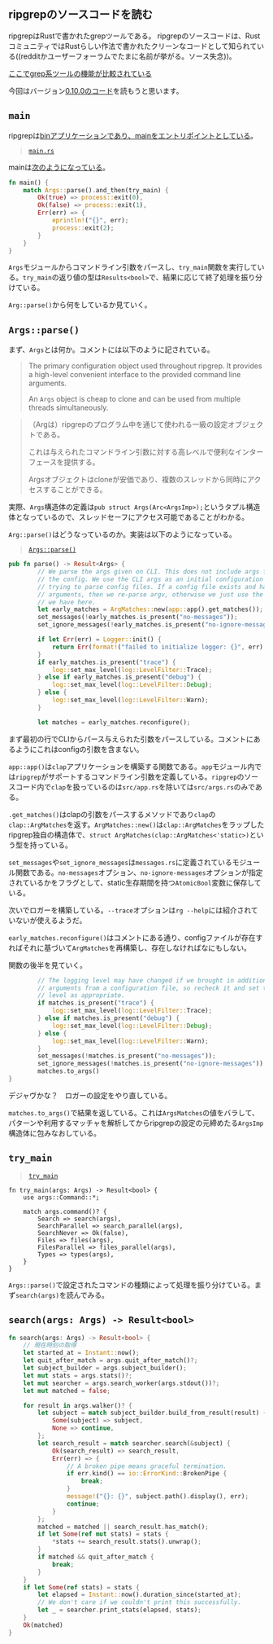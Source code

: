 ## ripgrepのソースコードを読む

ripgrepはRustで書かれたgrepツールである。 ripgrepのソースコードは、RustコミュニティではRustらしい作法で書かれたクリーンなコードとして知られている((redditかユーザーフォーラムでたまに名前が挙がる。ソース失念))。

[ここでgrep系ツールの機能が比較されている](https://beyondgrep.com/feature-comparison/)

今回はバージョン[0.10.0のコード](https://github.com/BurntSushi/ripgrep/tree/0.10.0)を読もうと思います。

## `main`

ripgrepは[binアプリケーションであり、mainをエントリポイントとしている](https://github.com/BurntSushi/ripgrep/blob/master/Cargo.toml#L25-L28)。

> [`main.rs`](https://github.com/BurntSushi/ripgrep/blob/master/src/main.rs)

mainは[次のようになっている](https://github.com/BurntSushi/ripgrep/blob/0.10.0/src/main.rs#L38-L47)。

```rust
fn main() {
    match Args::parse().and_then(try_main) {
        Ok(true) => process::exit(0),
        Ok(false) => process::exit(1),
        Err(err) => {
            eprintln!("{}", err);
            process::exit(2);
        }
    }
}
```

`Args`モジュールからコマンドライン引数をパースし、`try_main`関数を実行している。`try_main`の返り値の型は`Results<bool>`で、結果に応じて終了処理を振り分けている。

`Arg::parse()`から何をしているか見ていく。

## `Args::parse()`

まず、`Args`とは何か。コメントには以下のように記されている。

>  The primary configuration object used throughout ripgrep. It provides a
>  high-level convenient interface to the provided command line arguments.
> 
>  An `Args` object is cheap to clone and can be used from multiple threads
>  simultaneously.

> （Argは）ripgrepのプログラム中を通じて使われる一級の設定オブジェクトである。
> 
> これは与えられたコマンドライン引数に対する高レベルで便利なインターフェースを提供する。
> 
> Argsオブジェクトはcloneが安価であり、複数のスレッドから同時にアクセスすることができる。

実際、`Args`構造体の定義は`pub struct Args(Arc<ArgsImp>);`というタプル構造体となっているので、スレッドセーフにアクセス可能であることがわかる。

`Arg::parse()`はどうなっているのか。実装は以下のようになっている。

> [`Args::parse()`](https://github.com/BurntSushi/ripgrep/blob/0.10.0/src/args.rs#L125-L160)

```rust
pub fn parse() -> Result<Args> {
        // We parse the args given on CLI. This does not include args from
        // the config. We use the CLI args as an initial configuration while
        // trying to parse config files. If a config file exists and has
        // arguments, then we re-parse argv, otherwise we just use the matches
        // we have here.
        let early_matches = ArgMatches::new(app::app().get_matches());
        set_messages(!early_matches.is_present("no-messages"));
        set_ignore_messages(!early_matches.is_present("no-ignore-messages"));

        if let Err(err) = Logger::init() {
            return Err(format!("failed to initialize logger: {}", err).into());
        }
        if early_matches.is_present("trace") {
            log::set_max_level(log::LevelFilter::Trace);
        } else if early_matches.is_present("debug") {
            log::set_max_level(log::LevelFilter::Debug);
        } else {
            log::set_max_level(log::LevelFilter::Warn);
        }

        let matches = early_matches.reconfigure();
```

まず最初の行でCLIからパース与えられた引数をパースしている。コメントにあるようにこれはconfigの引数を含まない。

`app::app()`は`clap`アプリケーションを構築する関数である。`app`モジュール内では`ripgrep`がサポートするコマンドライン引数を定義している。`ripgrep`のソースコード内で`clap`を扱っているのは`src/app.rs`を除いては`src/args.rs`のみである。

`.get_matches()`はclapの引数をパースするメソッドであり`clap`の`clap::ArgMatches`を返す。`ArgMatches::new()`は`clap::ArgMatches`をラップしたripgrep独自の構造体で、`struct ArgMatches(clap::ArgMatches<'static>)`という型を持っている。

`set_messages`や`set_ignore_messages`は`messages.rs`に定義されているモジュール関数である。`no-messages`オプション、`no-ignore-messages`オプションが指定されているかをフラグとして、static生存期間を持つ`AtomicBool`変数に保存している。

次いでロガーを構築している。`--trace`オプションは`rg --help`には紹介されていないが使えるようだ。

`early_matches.reconfigure()`はコメントにある通り、configファイルが存在すればそれに基づいて`ArgMatches`を再構築し、存在しなければなにもしない。

関数の後半を見ていく。

```rust
        // The logging level may have changed if we brought in additional
        // arguments from a configuration file, so recheck it and set the log
        // level as appropriate.
        if matches.is_present("trace") {
            log::set_max_level(log::LevelFilter::Trace);
        } else if matches.is_present("debug") {
            log::set_max_level(log::LevelFilter::Debug);
        } else {
            log::set_max_level(log::LevelFilter::Warn);
        }
        set_messages(!matches.is_present("no-messages"));
        set_ignore_messages(!matches.is_present("no-ignore-messages"));
        matches.to_args()
}
```

デジャヴかな？　ロガーの設定をやり直している。

`matches.to_args()`で結果を返している。これは`ArgsMatches`の値をバラして、パターンや利用するマッチャを解析してからripgrepの設定の元締めたる`ArgsImp`構造体に包みなおしている。

## `try_main`

> [`try_main`](https://github.com/BurntSushi/ripgrep/blob/0.10.0/src/main.rs#L49-L60)

```
fn try_main(args: Args) -> Result<bool> {
    use args::Command::*;

    match args.command()? {
        Search => search(args),
        SearchParallel => search_parallel(args),
        SearchNever => Ok(false),
        Files => files(args),
        FilesParallel => files_parallel(args),
        Types => types(args),
    }
}
```

`Args::parse()`で設定されたコマンドの種類によって処理を振り分けている。まず`search(args)`を読んでみる。

## `search(args: Args) -> Result<bool>`

```rust
fn search(args: Args) -> Result<bool> {
    // 現在時刻の取得
    let started_at = Instant::now();
    let quit_after_match = args.quit_after_match()?;
    let subject_builder = args.subject_builder();
    let mut stats = args.stats()?;
    let mut searcher = args.search_worker(args.stdout())?;
    let mut matched = false;

    for result in args.walker()? {
        let subject = match subject_builder.build_from_result(result) {
            Some(subject) => subject,
            None => continue,
        };
        let search_result = match searcher.search(&subject) {
            Ok(search_result) => search_result,
            Err(err) => {
                // A broken pipe means graceful termination.
                if err.kind() == io::ErrorKind::BrokenPipe {
                    break;
                }
                message!("{}: {}", subject.path().display(), err);
                continue;
            }
        };
        matched = matched || search_result.has_match();
        if let Some(ref mut stats) = stats {
            *stats += search_result.stats().unwrap();
        }
        if matched && quit_after_match {
            break;
        }
    }
    if let Some(ref stats) = stats {
        let elapsed = Instant::now().duration_since(started_at);
        // We don't care if we couldn't print this successfully.
        let _ = searcher.print_stats(elapsed, stats);
    }
    Ok(matched)
}
```
